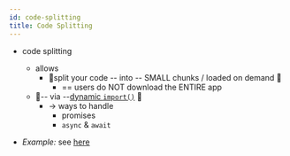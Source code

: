 ```yaml
---
id: code-splitting
title: Code Splitting
---
```


* code splitting
  * allows 
    * 👀split your code -- into -- SMALL chunks / loaded on demand 👀
      * == users do NOT download the ENTIRE app  
  * 👀-- via --[dynamic `import()`](https://github.com/dancer1325/javascriptInfo-website/tree/master/JS%20Language/modules/03-modules-dynamic-imports) 👀
    * -> ways to handle
      * promises
      * `async` & `await`

* _Example:_ see [here](/docusaurus/docs/samples/stylesAndAssets/code-splitting)
